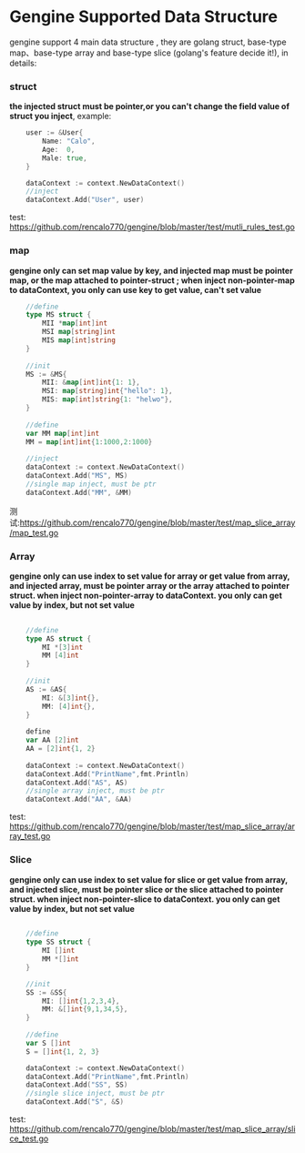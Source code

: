 # Gengine Supported Data Structure

gengine support 4 main data structure , they are golang struct, base-type map、base-type array and base-type slice (golang's feature decide it!), in details:

### struct
**the injected struct must be pointer,or you can't change the field value of struct you inject**, example:

```go
	user := &User{
		Name: "Calo",
		Age:  0,
		Male: true,
	}

	dataContext := context.NewDataContext()
    //inject
	dataContext.Add("User", user)
```
test: https://github.com/rencalo770/gengine/blob/master/test/mutli_rules_test.go 

### map

**gengine only can set map value by key, and injected map must be pointer map, or the map attached to pointer-struct ; when inject non-pointer-map to dataContext, you only can use key to get value, can't set value**
```go
    //define
    type MS struct {
	    MII *map[int]int
	    MSI map[string]int
	    MIS map[int]string
    }
    
    //init
	MS := &MS{
		MII: &map[int]int{1: 1},
		MSI: map[string]int{"hello": 1},
		MIS: map[int]string{1: "helwo"},
	}
    
    //define
	var MM map[int]int
	MM = map[int]int{1:1000,2:1000}
    
    //inject
	dataContext := context.NewDataContext()
	dataContext.Add("MS", MS)
	//single map inject, must be ptr
	dataContext.Add("MM", &MM)
```
测试:https://github.com/rencalo770/gengine/blob/master/test/map_slice_array/map_test.go 

### Array
**gengine only can use index to set value for array or get value from array, and injected array, must be pointer array or the array attached to pointer struct. when inject non-pointer-array to dataContext. you only can get value by index, but not set value**
```go
    
    //define
    type AS struct {
	    MI *[3]int
	    MM [4]int
    }
    
    //init
    AS := &AS{
   		MI: &[3]int{},
   		MM: [4]int{},
   	}
    
    define
   	var AA [2]int
   	AA = [2]int{1, 2}
    
   	dataContext := context.NewDataContext()
   	dataContext.Add("PrintName",fmt.Println)
   	dataContext.Add("AS", AS)
   	//single array inject, must be ptr
   	dataContext.Add("AA", &AA)
```
test: https://github.com/rencalo770/gengine/blob/master/test/map_slice_array/array_test.go

### Slice
**gengine only can use index to set value for slice or get value from array, and injected slice, must be pointer slice or the slice attached to pointer struct. when inject non-pointer-slice to dataContext. you only can get value by index, but not set value**
```go
    
    //define
    type SS struct {
	    MI []int
	    MM *[]int
    }

    //init
	SS := &SS{
		MI: []int{1,2,3,4},
		MM: &[]int{9,1,34,5},
	}
    
    //define
	var S []int
	S = []int{1, 2, 3}

	dataContext := context.NewDataContext()
	dataContext.Add("PrintName",fmt.Println)
	dataContext.Add("SS", SS)
   	//single slice inject, must be ptr
	dataContext.Add("S", &S)

```
test: https://github.com/rencalo770/gengine/blob/master/test/map_slice_array/slice_test.go 


